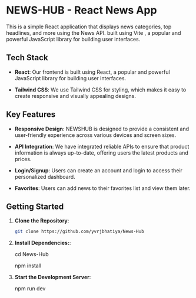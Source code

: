 # NEWS-HUB - React News App

This is a simple React application that displays news categories, top headlines, and more using the News API.
built using Vite , a popular and powerful JavaScript library for building user interfaces.




## Tech Stack

- **React**: Our frontend is built using React, a popular and powerful JavaScript library for building user interfaces.

- **Tailwind CSS**: We use Tailwind CSS for styling, which makes it easy to create responsive and visually appealing designs.



## Key Features

- **Responsive Design**: NEWSHUB is designed to provide a consistent and user-friendly experience across various devices and screen sizes.

- **API Integration**: We have integrated reliable APIs to ensure that product information is always up-to-date, offering users the latest products and prices.

- **Login/Signup**: Users can create an account and login to access their personalized dashboard.

- **Favorites**: Users can add news to their favorites list and view them later.




## Getting Started

1. **Clone the Repository**:

   ```bash
   git clone https://github.com/yvrjbhatiya/News-Hub

   ```

2. **Install Dependencies:**:

    cd News-Hub
   
    npm install

4. **Start the Development Server**:

    npm run dev




